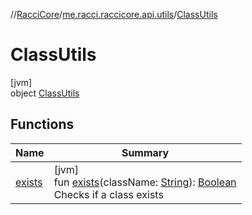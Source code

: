 //[RacciCore](../../../index.md)/[me.racci.raccicore.api.utils](../index.md)/[ClassUtils](index.md)

# ClassUtils

[jvm]\
object [ClassUtils](index.md)

## Functions

| Name | Summary |
|---|---|
| [exists](exists.md) | [jvm]<br>fun [exists](exists.md)(className: [String](https://kotlinlang.org/api/latest/jvm/stdlib/kotlin/-string/index.html)): [Boolean](https://kotlinlang.org/api/latest/jvm/stdlib/kotlin/-boolean/index.html)<br>Checks if a class exists |
